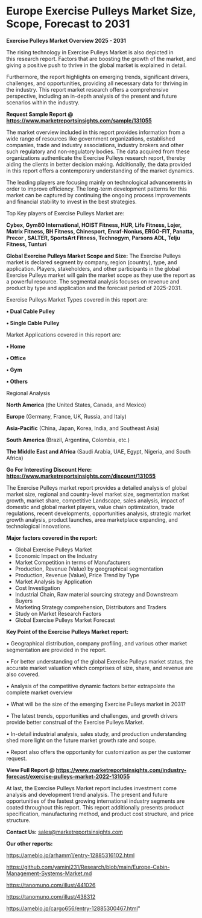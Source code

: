 # Europe Exercise Pulleys Market Size, Scope, Forecast to 2031

<Strong> Exercise Pulleys Market Overview 2025 - 2031</strong>

The rising technology in Exercise Pulleys Market is also depicted in this research report. Factors that are boosting the growth of the market, and giving a positive push to thrive in the global market is explained in detail.

Furthermore, the report highlights on emerging trends, significant drivers, challenges, and opportunities, providing all necessary data for thriving in the industry. This report market research offers a comprehensive perspective, including an in-depth analysis of the present and future scenarios within the industry.

<strong>Request Sample Report @ <a href=https://www.marketreportsinsights.com/sample/131055>https://www.marketreportsinsights.com/sample/131055</a></strong>

The market overview included in this report provides information from a wide range of resources like government organizations, established companies, trade and industry associations, industry brokers and other such regulatory and non-regulatory bodies. The data acquired from these organizations authenticate the Exercise Pulleys research report, thereby aiding the clients in better decision making. Additionally, the data provided in this report offers a contemporary understanding of the market dynamics.

The leading players are focusing mainly on technological advancements in order to improve efficiency. The long-term development patterns for this market can be captured by continuing the ongoing process improvements and financial stability to invest in the best strategies.

Top Key players of Exercise Pulleys Market are:

<strong>Cybex, Gym80 International, HOIST Fitness, HUR, Life Fitness, Lojer, Matrix Fitness, BH Fitness, Chinesport, Enraf-Nonius, ERGO-FIT, Panatta, Precor , SALTER, SportsArt Fitness, Technogym, Parsons ADL, Telju Fitness, Tunturi</strong>

<strong><b>Global Exercise Pulleys Market Scope and Size:</b></strong>
The Exercise Pulleys market is declared segment by company, region (country), type, and application. Players, stakeholders, and other participants in the global Exercise Pulleys market will gain the market scope as they use the report as a powerful resource. The segmental analysis focuses on revenue and product by type and application and the forecast period of 2025-2031.

Exercise Pulleys Market Types covered in this report are:

<strong>• Dual Cable Pulley

• Single Cable Pulley</strong>

Market Applications covered in this report are:

<strong>• Home

• Office

• Gym

• Others</strong> 

Regional Analysis

<strong>North America</strong> (the United States, Canada, and Mexico)

<strong>Europe</strong> (Germany, France, UK, Russia, and Italy)

<strong>Asia-Pacific</strong> (China, Japan, Korea, India, and Southeast Asia)

<strong>South America</strong> (Brazil, Argentina, Colombia, etc.)

<strong>The Middle East and Africa</strong> (Saudi Arabia, UAE, Egypt, Nigeria, and South Africa)

<strong>Go For Interesting Discount Here: <a href=https://www.marketreportsinsights.com/discount/131055>https://www.marketreportsinsights.com/discount/131055</a></strong>

The Exercise Pulleys market report provides a detailed analysis of global market size, regional and country-level market size, segmentation market growth, market share, competitive Landscape, sales analysis, impact of domestic and global market players, value chain optimization, trade regulations, recent developments, opportunities analysis, strategic market growth analysis, product launches, area marketplace expanding, and technological innovations.

<strong><b>Major factors covered in the report:</b></strong>
<ul>
  <li>Global Exercise Pulleys Market </li>
  <li>Economic Impact on the Industry</li>
  <li>Market Competition in terms of Manufacturers</li>
  <li>Production, Revenue (Value) by geographical segmentation</li>
  <li>Production, Revenue (Value), Price Trend by Type</li>
  <li>Market Analysis by Application</li>
  <li>Cost Investigation</li>
  <li>Industrial Chain, Raw material sourcing strategy and Downstream Buyers</li>
  <li>Marketing Strategy comprehension, Distributors and Traders</li>
  <li>Study on Market Research Factors</li>
  <li>Global Exercise Pulleys Market Forecast</li>
</ul>

<strong><b>Key Point of the Exercise Pulleys Market report:</b></strong>

• Geographical distribution, company profiling, and various other market segmentation are provided in the report.

• For better understanding of the global Exercise Pulleys market status, the accurate market valuation which comprises of size, share, and revenue are also covered.

• Analysis of the competitive dynamic factors better extrapolate the complete market overview

• What will be the size of the emerging Exercise Pulleys market in 2031?

• The latest trends, opportunities and challenges, and growth drivers provide better construal of the Exercise Pulleys Market.

• In-detail industrial analysis, sales study, and production understanding shed more light on the future market growth rate and scope.

• Report also offers the opportunity for customization as per the customer request.

<strong><b>View Full Report @ <a href=https://www.marketreportsinsights.com/industry-forecast/exercise-pulleys-market-2022-131055>https://www.marketreportsinsights.com/industry-forecast/exercise-pulleys-market-2022-131055</a></b></strong>


At last, the Exercise Pulleys Market report includes investment come analysis and development trend analysis. The present and future opportunities of the fastest growing international industry segments are coated throughout this report. This report additionally presents product specification, manufacturing method, and product cost structure, and price structure.

<strong>Contact Us:</strong>
sales@marketreportsinsights.com

<strong>Our other reports:</strong>

<a href=https://ameblo.jp/arhamm1/entry-12885316102.html>https://ameblo.jp/arhamm1/entry-12885316102.html</a>

<a href=https://github.com/yamini231/Research/blob/main/Europe-Cabin-Management-Systems-Market.md>https://github.com/yamini231/Research/blob/main/Europe-Cabin-Management-Systems-Market.md</a>

<a href=https://tanomuno.com/illust/441026>https://tanomuno.com/illust/441026</a>

<a href=https://tanomuno.com/illust/438312>https://tanomuno.com/illust/438312</a>

<a href=https://ameblo.jp/cargo656/entry-12885300467.html>https://ameblo.jp/cargo656/entry-12885300467.html</a>"
